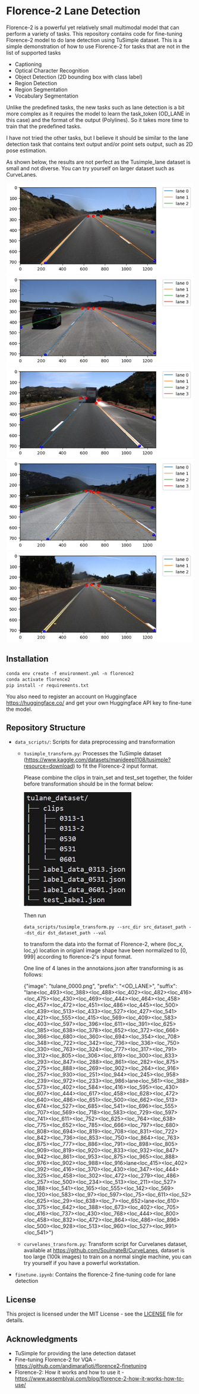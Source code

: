 # Florence-2 Lane Detection 

Florence-2 is a powerful yet relatively small multimodal model that can perform a variety of tasks. This repository contains code for fine-tuning Florence-2 model to do lane detection using TuSimple dataset. This is a simple demonstration of how to use Florence-2 for tasks that are not in the list of supported tasks 
- Captioning
- Optical Character Recognition
- Object Detection (2D bounding box with class label)
- Region Detection 
- Region Segmentation
- Vocabulary Segmentation

Unlike the predefined tasks, the new tasks such as lane detection is a bit more complex as it requires the model to learn the task_token (OD_LANE in this case) and the format of the output (Polylines). So it takes more time to train that the predefined tasks.

I have not tried the other tasks, but I believe it should be similar to the lane detection task that contains text output and/or point sets output, such as 2D pose estimation.

As shown below, the results are not perfect as the Tusimple_lane dataset is small and not diverse. You can try yourself on larger dataset such as CurveLanes.

![Alt text](images/val_results/image_0_epoch_50.png)
![Alt text](images/val_results/image_2_epoch_50.png)
![Alt text](images/val_results/image_4_epoch_50.png)
![Alt text](images/val_results/image_6_epoch_50.png)
![Alt text](images/val_results/image_8_epoch_50.png)

## Installation

```
conda env create -f environment.yml -n florence2
conda activate florence2
pip install -r requirements.txt
```
You also need to register an account on Huggingface https://huggingface.co/ and get your own Huggingface API key to fine-tune the model.



## Repository Structure

- `data_scripts/`: Scripts for data preprocessing and transformation
  - `tusimple_transform.py`: Processes the TuSimple dataset (https://www.kaggle.com/datasets/manideep1108/tusimple?resource=download) to fit the Florence-2 input format.

    Please combine the clips in train_set and test_set together, the  folder before transformation should be in the format below:
    
    ![Alt text](images/data.png)


    Then run 
    ```
    data_scripts/tusimple_transform.py --src_dir src_dataset_path --dst_dir dst_dataset_path --val
    ```

    to transform the data into the format of Florence-2, where (loc_x, loc_y) location in origianl image shape have been normalized to [0, 999] according to florence-2's input format.

    One line of 4 lanes in the annotaions.json after transforming is as follows:

    {"image": "tulane_0000.png", "prefix": "<OD_LANE>", "suffix": "lane<loc_493><loc_388><loc_488><loc_402><loc_482><loc_416><loc_475><loc_430><loc_469><loc_444><loc_464><loc_458><loc_457><loc_472><loc_451><loc_486><loc_445><loc_500><loc_439><loc_513><loc_433><loc_527><loc_427><loc_541><loc_421><loc_555><loc_415><loc_569><loc_409><loc_583><loc_403><loc_597><loc_396><loc_611><loc_391><loc_625><loc_385><loc_638><loc_378><loc_652><loc_372><loc_666><loc_366><loc_680><loc_360><loc_694><loc_354><loc_708><loc_348><loc_722><loc_342><loc_736><loc_336><loc_750><loc_330><loc_763><loc_324><loc_777><loc_317><loc_791><loc_312><loc_805><loc_306><loc_819><loc_300><loc_833><loc_293><loc_847><loc_288><loc_861><loc_282><loc_875><loc_275><loc_888><loc_269><loc_902><loc_264><loc_916><loc_257><loc_930><loc_251><loc_944><loc_245><loc_958><loc_239><loc_972><loc_233><loc_986>lane<loc_561><loc_388><loc_573><loc_402><loc_584><loc_416><loc_595><loc_430><loc_607><loc_444><loc_617><loc_458><loc_628><loc_472><loc_640><loc_486><loc_651><loc_500><loc_662><loc_513><loc_674><loc_527><loc_685><loc_541><loc_696><loc_555><loc_707><loc_569><loc_718><loc_583><loc_729><loc_597><loc_741><loc_611><loc_752><loc_625><loc_764><loc_638><loc_775><loc_652><loc_785><loc_666><loc_797><loc_680><loc_808><loc_694><loc_819><loc_708><loc_831><loc_722><loc_842><loc_736><loc_853><loc_750><loc_864><loc_763><loc_875><loc_777><loc_886><loc_791><loc_898><loc_805><loc_909><loc_819><loc_920><loc_833><loc_932><loc_847><loc_942><loc_861><loc_953><loc_875><loc_965><loc_888><loc_976><loc_902><loc_988><loc_916>lane<loc_415><loc_402><loc_392><loc_416><loc_370><loc_430><loc_347><loc_444><loc_325><loc_458><loc_302><loc_472><loc_279><loc_486><loc_257><loc_500><loc_234><loc_513><loc_211><loc_527><loc_188><loc_541><loc_165><loc_555><loc_142><loc_569><loc_120><loc_583><loc_97><loc_597><loc_75><loc_611><loc_52><loc_625><loc_29><loc_638><loc_7><loc_652>lane<loc_610><loc_375><loc_642><loc_388><loc_673><loc_402><loc_705><loc_416><loc_737><loc_430><loc_768><loc_444><loc_800><loc_458><loc_832><loc_472><loc_864><loc_486><loc_896><loc_500><loc_928><loc_513><loc_960><loc_527><loc_991><loc_541>"}

  - `curvelanes_transform.py`: Transform script for Curvelanes dataset,  available at https://github.com/SoulmateB/CurveLanes, dataset is too large (100k images) to train on a normal single machine, you can try yourself if you have a powerful workstation.

- `finetune.ipynb`: Contains the florence-2 fine-tuning code for lane detection

## License

This project is licensed under the MIT License - see the [LICENSE](LICENSE) file for details.

## Acknowledgments

- TuSimple for providing the lane detection dataset
- Fine-tuning Florence-2 for VQA - https://github.com/andimarafioti/florence2-finetuning
- Florence-2: How it works and how to use it - https://www.assemblyai.com/blog/florence-2-how-it-works-how-to-use/

